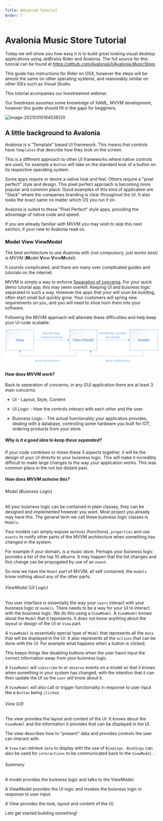 ```yaml
---
Title: Advanced Tutorial
Order: 7
---
```


# Avalonia Music Store Tutorial

 Today we will show you how easy it is to build great looking visual desktop applications using JetBrains Rider and Avalonia. The full source for this tutorial can be found at https://github.com/AvaloniaUI/Avalonia.MusicStore.

This guide has instructions for Rider on OSX, however the steps will be almost the same on other operating systems, and reasonably similar on other IDEs such as Visual Studio.

This tutorial acompanies our livestreamed webinar.

Our livestream assumes some knowledge of XAML, MVVM development, however this guide should fill in the gaps for begginers.

![image-20210310184538120](images/image-20210310184538120.png)



## A little background to Avalonia

Avalonia is a "Template" based UI framework. This means that controls have `Templates` that describe how they look on the screen.

This is a different approach to other UI frameworks where native controls are used, for example a `Button` will take on the standard look of a button on its respective operating system.

Some apps require or desire a native look and feel. Others require a "pixel perfect" style and design. This pixel perfect approach is becoming more popular and common place. Good examples of this kind of application are "Slack" where the companies branding is clear throughout the UI. It also looks the exact same no matter which OS you run it on.

Avalonia is suited to these "Pixel Perfect" style apps, providing the advantage of native code and speed.

If you are already familiar with MVVM you may wish to skip this next section, if your new to Avalonia read on.



### Model View ViewModel

The best architecture to use Avalonia with (not compulsory, just works best) is MVVM (**M**odel **V**iew **V**iew**M**odel).

It sounds complicated, and there are many over complicated guides and tutorials on the internet.

MVVM is simply a way to enforce [Separation of concerns](https://en.wikipedia.org/wiki/Separation_of_concerns). For your quick demo tutorial app, this may seem overkill. Keeping UI and buisness logic separated in such a way. However the apps that your will soon be building, often start small but quickly grow. Your customers will spring new requirements on you, and you will need to shoe horn them into your software.

Following the MVVM approach will alleviate these difficulties and help keep your UI code scalable.



![img](images/mvvm.png)



#### How does MVVM work?

Back to seperation of concerns, in any GUI application there are at least 3 main concerns:

- UI - Layout, Style, Content

- UI Logic - How the controls interact with each other and the user.

- Buisness Logic - The actual functionality your application provides, dealing with a database, controlling some hardware you built for IOT, ordering products from your store.

  

##### Why is it a good idea to keep these separated?

If your code combines or mixes these 3 aspects together, it will tie the design of your UI directly to your buisness logic. This will make it incredibly difficult to make large changes to the way your application works. This was common place in the not too distant past.



##### How does MVVM acheive this?

###### Model (Buisness Logic)

All your buisness logic can be contained in plain classes, they can be designed and implemented however you want. Most project you already may have this. The general term we call these buisness logic classes is `Models`.

Your models can simply expose `methods` (functions), `properties` and use `events` to notify other parts of the MVVM architecture when something has changed in the system.

For example if your domain, is a music store. Perhaps your buisness logic provides a list of the top 10 albums. It may happen that the list changes and this change can be propogated by use of an `event`.

So now we have the `Model` part of MVVM, all self contained, the `models` know nothing about any of the other parts.



######  ViewModel (UI Logic)

You user interface is essentially the way your `users` interact with your buisness logic or `models`. There needs to be a way for your UI to interact with the buisness logic. We do this using a `ViewModel`. A `ViewModel` knows about the `Model` that it represents. It does not know anything about the layout or design of the UI or `View` part.

A `ViewModel` is essentially special type of `Model` that represents all the `data` that will be displayed in the UI. It also represents all the `actions` that can be done with the UI. For example what happens when a button is clicked.

This keeps things like disabling buttons when the user hasnt input the correct information away from your buisness logic.

A `ViewModel` will `subscribe` to or `observe` events on a model so that it knows when something in your system has changed, with the intention that it can then update the UI so the `user` will know about it.

A `ViewModel` will also call or trigger functionality in response to user input like a `Button` being `clicked`.



###### View (UI)

The view provides the layout and content of the UI. It knows about the `ViewModel` and the information it provides that can be displayed in the UI.

The view describes how to "present" data and provides controls the user can interact with.

A `View` can retrieve `data` to display with the use of `Bindings` . `Bindings` can also be used for `interactions` to be communicated back to the `ViewModel` .



###### Summary

A model provides the buisness logic and talks to the ViewModel.

A ViewModel provides the UI logic and invokes the buisness logic in response to user input.

A View provides the look, layout and content of the UI.



Lets get started building something!

